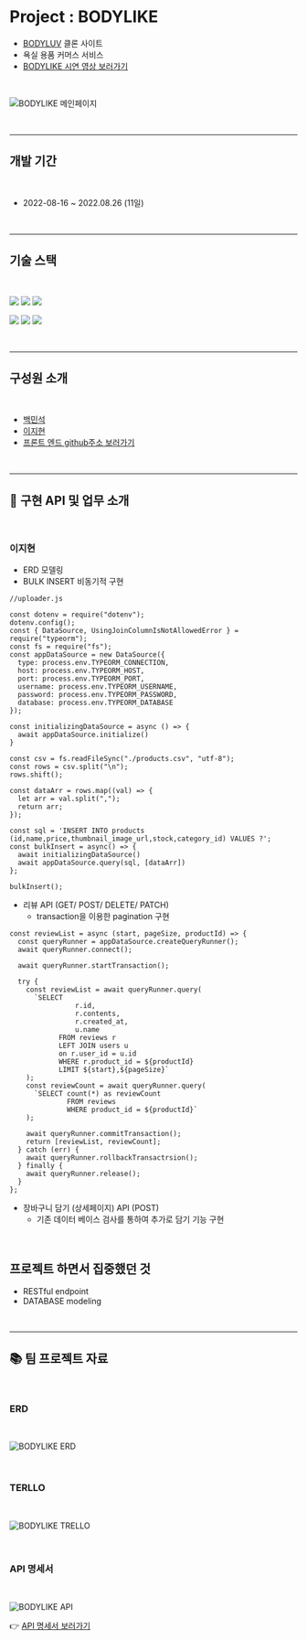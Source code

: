 # Project : BODYLIKE
- [BODYLUV](https://bodyluv.kr/?cafe_mkt=ue_g_main_sa_own&utm_source=google&utm_medium=sa_own_cpc&utm_campaign=keyword&utm_term=%EB%B0%94%EB%94%94%EB%9F%BD&utm_content=bodyluv_main&gclid=CjwKCAjw3qGYBhBSEiwAcnTRLhhL1emCdcojfoOcM_XEchiM04lG6JcYCNpJsQroNer4_iK7fRzhcBoCJFYQAvD_BwE) 클론 사이트
- 욕실 용품 커머스 서비스
- [BODYLIKE 시연 영상 보러가기](https://youtu.be/_TEbHw0EREg)

<br/>

![BODYLIKE 메인페이지](https://velog.velcdn.com/images/nextlinehappy516/post/0e002503-851f-45c1-82a5-9f197f38e640/image.png)

<br/>

<hr/>

## 개발 기간

<br/>

- 2022-08-16 ~ 2022.08.26 (11일)

<br/>

<hr/>

## 기술 스택

<br/>

<img src="https://img.shields.io/badge/Node.js-339933?style=for-the-badge&logo=Node.js&logoColor=white"> <img src="https://img.shields.io/badge/Mysql 8.0-4479A1?style=for-the-badge&logo=Mysql&logoColor=white"> <img src="https://img.shields.io/badge/express-000000?style=for-the-badge&logo=express&logoColor=white">


<img src="https://img.shields.io/badge/Nodemon-76D04B?style=for-the-badge&logo=Nodemon&logoColor=white"> <img src="https://img.shields.io/badge/jsonwebtokens-000000?style=for-the-badge&logo=jsonwebtokens&logoColor=white"> <img src="https://img.shields.io/badge/postman-FF6C37?style=for-the-badge&logo=postman&logoColor=white">

<br/>

<hr/>

## 구성원 소개

<br/>

- [백민석](https://github.com/sk8ilar)
- [이지현](https://github.com/LeeJ1Hyun)
- [프론트 엔드 github주소 보러가기](https://github.com/wecode-bootcamp-korea/36-1st-Team-Corner-frontend)

<br/>

<hr/>

## &#127919; 구현 API 및 업무 소개

<br/>

### 이지현
- ERD 모델링
- BULK INSERT 비동기적 구현
  
```
//uploader.js

const dotenv = require("dotenv");
dotenv.config();
const { DataSource, UsingJoinColumnIsNotAllowedError } = require("typeorm");
const fs = require("fs");
const appDataSource = new DataSource({
  type: process.env.TYPEORM_CONNECTION,
  host: process.env.TYPEORM_HOST,
  port: process.env.TYPEORM_PORT,
  username: process.env.TYPEORM_USERNAME,
  password: process.env.TYPEORM_PASSWORD,
  database: process.env.TYPEORM_DATABASE
});

const initializingDataSource = async () => {
  await appDataSource.initialize()
}

const csv = fs.readFileSync("./products.csv", "utf-8");
const rows = csv.split("\n");
rows.shift();

const dataArr = rows.map((val) => {
  let arr = val.split(",");
  return arr;
});

const sql = 'INSERT INTO products (id,name,price,thumbnail_image_url,stock,category_id) VALUES ?';
const bulkInsert = async() => { 
  await initializingDataSource()
  await appDataSource.query(sql, [dataArr])
};

bulkInsert();
```

- 리뷰 API (GET/ POST/ DELETE/ PATCH)
  - transaction을 이용한 pagination 구현

```
const reviewList = async (start, pageSize, productId) => {
  const queryRunner = appDataSource.createQueryRunner();
  await queryRunner.connect();

  await queryRunner.startTransaction();

  try {
    const reviewList = await queryRunner.query(
      `SELECT 
                r.id, 
                r.contents, 
                r.created_at, 
                u.name 
            FROM reviews r 
            LEFT JOIN users u 
            on r.user_id = u.id 
            WHERE r.product_id = ${productId}
            LIMIT ${start},${pageSize}`
    );
    const reviewCount = await queryRunner.query(
      `SELECT count(*) as reviewCount
              FROM reviews
              WHERE product_id = ${productId}`
    );

    await queryRunner.commitTransaction();
    return [reviewList, reviewCount];
  } catch (err) {
    await queryRunner.rollbackTransactrsion();
  } finally {
    await queryRunner.release();
  }
};
```

- 장바구니 담기 (상세페이지) API (POST)
  - 기존 데이터 베이스 검사를 통하여 추가로 담기 기능 구현

<br/>

## 프로젝트 하면서 집중했던 것
- RESTful endpoint
- DATABASE modeling
  
<br/>

<hr/>

## &#128218; 팀 프로젝트 자료

<br/>

### ERD

<br/>

![BODYLIKE ERD](https://velog.velcdn.com/images/nextlinehappy516/post/041ac237-e0e5-456f-9998-f0837882e96a/image.png)


<br/>

### TERLLO

<br/>

![BODYLIKE TRELLO](https://velog.velcdn.com/images/nextlinehappy516/post/e06ffb60-b22e-46bf-8020-f58221f442d8/image.png)


<br/>

### API 명세서

<br/>

![BODYLIKE API](https://velog.velcdn.com/images/nextlinehappy516/post/76a07050-23b1-474e-8770-4fb954b0ab6f/image.png)


&#128073; [API 명세서 보러가기](https://docs.google.com/spreadsheets/d/1DuK0H7zI5MEbLEHq-3Y106uThtfh0ihKpdWViosK0UE/edit?usp=sharing)
<br/>
